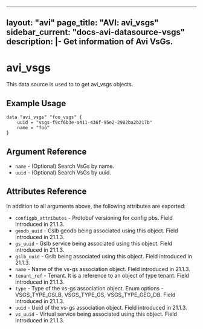 <!--
    Copyright 2021 VMware, Inc.
    SPDX-License-Identifier: Mozilla Public License 2.0
-->
---
layout: "avi"
page_title: "AVI: avi_vsgs"
sidebar_current: "docs-avi-datasource-vsgs"
description: |-
  Get information of Avi VsGs.
---

# avi_vsgs

This data source is used to to get avi_vsgs objects.

## Example Usage

```hcl
data "avi_vsgs" "foo_vsgs" {
    uuid = "vsgs-f9cf6b3e-a411-436f-95e2-2982ba2b217b"
    name = "foo"
}
```

## Argument Reference

* `name` - (Optional) Search VsGs by name.
* `uuid` - (Optional) Search VsGs by uuid.

## Attributes Reference

In addition to all arguments above, the following attributes are exported:

* `configpb_attributes` - Protobuf versioning for config pbs. Field introduced in 21.1.3.
* `geodb_uuid` - Gslb geodb being associated using this object. Field introduced in 21.1.3.
* `gs_uuid` - Gslb service being associated using this object. Field introduced in 21.1.3.
* `gslb_uuid` - Gslb being associated using this object. Field introduced in 21.1.3.
* `name` - Name of the vs-gs association object. Field introduced in 21.1.3.
* `tenant_ref` - Tenant. It is a reference to an object of type tenant. Field introduced in 21.1.3.
* `type` - Type of the vs-gs association object. Enum options - VSGS_TYPE_GSLB, VSGS_TYPE_GS, VSGS_TYPE_GEO_DB. Field introduced in 21.1.3.
* `uuid` - Uuid of the vs-gs association object. Field introduced in 21.1.3.
* `vs_uuid` - Virtual service being associated using this object. Field introduced in 21.1.3.

